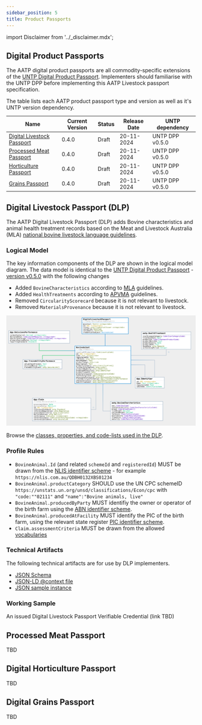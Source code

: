 ```yaml
---
sidebar_position: 5
title: Product Passports
---
```


import Disclaimer from '../\_disclaimer.mdx';

<Disclaimer />



## Digital Product Passports

The AATP digital product passports are all commodity-specific extensions of the [UNTP Digital Product Passport](https://uncefact.github.io/spec-untp/docs/specification/DigitalProductPassport). Implementers should familiarise with the UNTP DPP before implementing this AATP Livestock passport specification.

The table lists each AATP product passport type and version as well as it's UNTP version dependency.

| Name | Current Version |Status| Release Date | UNTP dependency |
| --- | ---- | ------ | --- | --- | 
| [Digital Livestock Passport](#digital-livestock-passport-dlp)|  0.4.0| Draft| 20-11-2024 |UNTP DPP v0.5.0|
| [Processed Meat Passport](#processed-meat-passport)|  0.4.0| Draft| 20-11-2024 |UNTP DPP v0.5.0|
| [Horticulture Passport](#digital-horticulture-passport)|  0.4.0| Draft| 20-11-2024 |UNTP DPP v0.5.0|
| [Grains Passport](#digital-grains-passport)|  0.4.0| Draft| 20-11-2024 |UNTP DPP v0.5.0|

## Digital Livestock Passport (DLP)

The AATP Digital Livestock Passport (DLP) adds Bovine characteristics and animal health treatment records based on the Meat and Livestock Australia (MLA) [national bovine livestock language guidelines](https://www.ausmeat.com.au/media/1521/mla-national-livestock-guidelines-2022-web_final_291122.pdf).

### Logical Model

The key information components of the DLP are shown in the logical model diagram.  The data model is identical to the [UNTP Digital Product Passport](https://uncefact.github.io/spec-untp/docs/specification/DigitalProductPassport) - [version v0.5.0](https://jargon.sh/user/unece/DigitalProductPassport/v/0.5.0) with the following changes

* Added `BovineCharacteristics` according to [MLA](https://www.mla.com.au/) guidelines.
* Added `HealthTreatments` according to [APVMA](https://www.apvma.gov.au/) guidelines.
* Removed `CircularityScorecard` because it is not relevant to livestock.
* Removed `MaterialsProvenance` because it is not relevant to livestock.

![AATP DLP Logical Model](../../files/aatp-dlp-model-0.4.0.svg)

Browse the [classes, properties, and code-lists used in the DLP](https://jargon.sh/user/aatp/DigitalLivestockPassport/v/0.4.0/artefacts/readme/render).  

### Profile Rules

* `BovineAnimal.Id` (and related `schemeId` and `registeredId`) MUST be drawn from the [NLIS identifier scheme](Identifiers#national-livestock-identifier-scheme-nlis) - for example `https://nlis.com.au/QDBH0132XBS01234`
* `BovineAnimal.productCategory` SHOULD use the UN CPC schemeID `https://unstats.un.org/unsd/classifications/Econ/cpc` with `"code:""02111"` and `"name":"Bovine animals, live"`
* `BovineAnimal.producedByParty` MUST identifiy the owner or operator of the birth farm using the [ABN identifier scheme](Identifiers#australian-business-number-abn).
* `BovineAnimal.producedAtFacility` MUST identify the PIC of the birth farm, using the relevant state register [PIC identifier scheme](Identifiers#property-identification-codes-pic).
* `Claim.assessmentCriteria` MUST be drawn from the allowed [vocabularies](Vocabularies.md)


### Technical Artifacts

The following technical artifacts are for use by DLP implementers.

* [JSON Schema](https://jargon.sh/user/aatp/DigitalLivestockPassport/v/0.4.0/artefacts/jsonSchemas/DigitalLivestockPassport.json?class=DigitalLivestockPassport)
* [JSON-LD @context file](https://jargon.sh/user/aatp/DigitalLivestockPassport/v/0.4.0/artefacts/jsonldContexts/DigitalLivestockPassport.jsonld?class=DigitalLivestockPassport)
* [JSON sample instance](https://jargon.sh/user/aatp/DigitalLivestockPassport/v/0.4.0/artefacts/jsonSchemas/DigitalLivestockPassport_instance.json?class=DigitalLivestockPassport_instance)

### Working Sample

An issued Digital Livestock Passport Verifiable Credential (link TBD)

## Processed Meat Passport

TBD

## Digital Horticulture Passport

TBD

## Digital Grains Passport

TBD